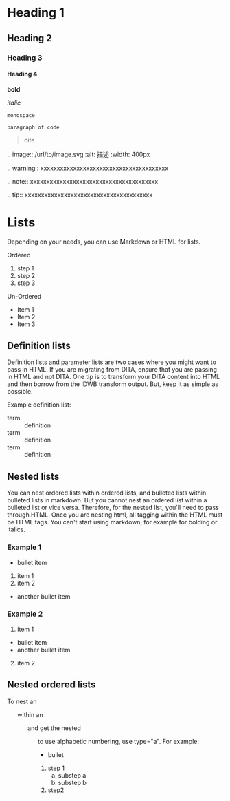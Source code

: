 # Heading 1

## Heading 2

### Heading 3

#### Heading 4

**bold**

_italic_

`monospace`

```
paragraph of code
```

> cite

.. image:: /url/to/image.svg
   :alt: 描述
   :width: 400px


.. warning:: xxxxxxxxxxxxxxxxxxxxxxxxxxxxxxxxxxxxxxx

.. note:: xxxxxxxxxxxxxxxxxxxxxxxxxxxxxxxxxxxxxxx

.. tip:: xxxxxxxxxxxxxxxxxxxxxxxxxxxxxxxxxxxxxxx

# Lists
Depending on your needs, you can use Markdown or HTML for lists.

Ordered
1. step 1
2. step 2
3. step 3

Un-Ordered
- Item 1
- Item 2
- Item 3

## Definition lists
Definition lists and parameter lists are two cases where you might want to pass in HTML. If you are migrating from DITA, ensure that you are passing in HTML and not DITA. One tip is to transform your DITA content into HTML and then borrow from the IDWB transform output. But, keep it as simple as possible.

Example definition list:
<dl>
<dt>term</dt>
<dd>definition</dd>
<dt>term</dt>
<dd>definition</dd>
<dt>term</dt>
<dd>definition</dd>
</dl>


## Nested lists
You can nest ordered lists within ordered lists, and bulleted lists within bulleted lists in markdown. But you cannot nest an ordered list within a bulleted list or vice versa. Therefore, for the nested list, you'll need to pass through HTML. Once you are nesting html, all tagging within the HTML must be HTML tags. You can't start using markdown, for example for bolding or italics.

### Example 1
* bullet item

<ol>
<li>item 1</li>
<li>item 2</li>
</ol>

* another bullet item

### Example 2
1. item 1

<ul>
<li>bullet item</li>
<li>another bullet item</li>
</ul>

2. item 2

## Nested ordered lists
To nest an <ol> within an <ol> and get the nested <ol> to use alphabetic numbering, use type="a".
For example:
* bullet

<ol>
<li>step 1
<ol type="a">
<li>substep a</li>
<li>substep b</li>
</ol>
</li>
<li>step2</li>
</ol>
